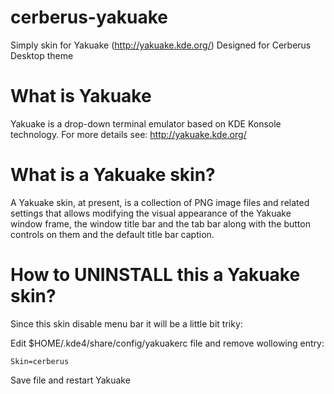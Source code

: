 cerberus-yakuake
================

Simply skin for Yakuake (http://yakuake.kde.org/)
Designed for Cerberus Desktop theme

What is Yakuake
===============
Yakuake is a drop-down terminal emulator based on KDE Konsole technology.
For more details see: http://yakuake.kde.org/

What is a Yakuake skin?
=======================

A Yakuake skin, at present, is a collection of PNG image files and related
settings that allows modifying the visual appearance of the Yakuake window
frame, the window title bar and the tab bar along with the button controls
on them and the default title bar caption.


How to UNINSTALL this a Yakuake skin?
=====================================

Since this skin disable menu bar it will be a little bit triky:
   
Edit $HOME/.kde4/share/config/yakuakerc file and remove wollowing entry:
   
```
Skin=cerberus
```
   
Save file and restart Yakuake

